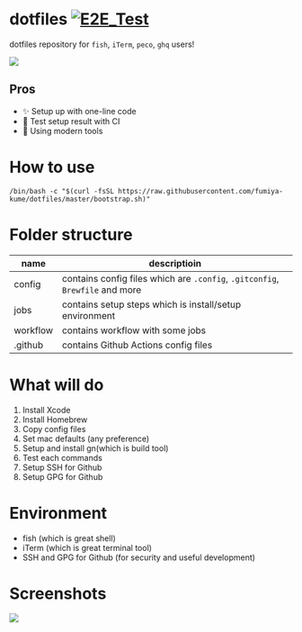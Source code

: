 # dotfiles [![E2E_Test](https://github.com/fumiya-kume/dotfiles/actions/workflows/e2e_test.yml/badge.svg)](https://github.com/fumiya-kume/dotfiles/actions/workflows/e2e_test.yml)

dotfiles repository for `fish`, `iTerm`, `peco`, `ghq` users!

![](https://user-images.githubusercontent.com/16269075/147844407-60c4b210-1dca-47ff-9eac-9e760ac7a113.png)

## Pros

- ✨ Setup up with one-line code
- 🧪 Test setup result with CI
- 💪 Using modern tools

# How to use 

```
/bin/bash -c "$(curl -fsSL https://raw.githubusercontent.com/fumiya-kume/dotfiles/master/bootstrap.sh)"
```

# Folder structure

|name|descriptioin|
| --- | --- |
|config|contains config files which are `.config`, `.gitconfig`, `Brewfile` and more|
|jobs|contains setup steps which is install/setup environment|
|workflow|contains workflow with some jobs|
|.github|contains Github Actions config files|

# What will do

1. Install Xcode
2. Install Homebrew
3. Copy config files
4. Set mac defaults (any preference)
5. Setup and install gn(which is build tool)
6. Test each commands
7. Setup SSH for Github
8. Setup GPG for Github

# Environment

- fish (which is great shell)
- iTerm (which is great terminal tool)
- SSH and GPG for Github (for security and useful development)

# Screenshots

![](https://user-images.githubusercontent.com/16269075/147844407-60c4b210-1dca-47ff-9eac-9e760ac7a113.png)
